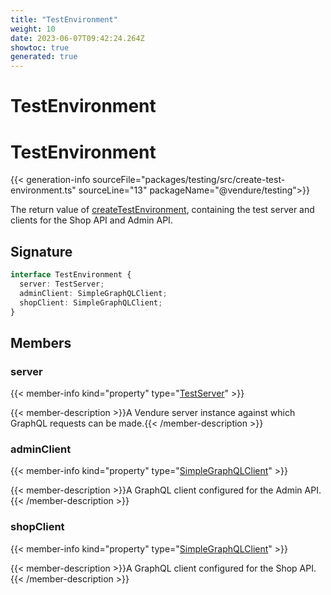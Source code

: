 ```yaml
---
title: "TestEnvironment"
weight: 10
date: 2023-06-07T09:42:24.264Z
showtoc: true
generated: true
---
```

<!-- This file was generated from the Vendure source. Do not modify. Instead, re-run the "docs:build" script -->

# TestEnvironment
<div class="symbol">


# TestEnvironment

{{< generation-info sourceFile="packages/testing/src/create-test-environment.ts" sourceLine="13" packageName="@vendure/testing">}}

The return value of <a href='/typescript-api/testing/create-test-environment#createtestenvironment'>createTestEnvironment</a>, containing the test server
and clients for the Shop API and Admin API.

## Signature

```TypeScript
interface TestEnvironment {
  server: TestServer;
  adminClient: SimpleGraphQLClient;
  shopClient: SimpleGraphQLClient;
}
```
## Members

### server

{{< member-info kind="property" type="<a href='/typescript-api/testing/test-server#testserver'>TestServer</a>"  >}}

{{< member-description >}}A Vendure server instance against which GraphQL requests can be made.{{< /member-description >}}

### adminClient

{{< member-info kind="property" type="<a href='/typescript-api/testing/simple-graph-qlclient#simplegraphqlclient'>SimpleGraphQLClient</a>"  >}}

{{< member-description >}}A GraphQL client configured for the Admin API.{{< /member-description >}}

### shopClient

{{< member-info kind="property" type="<a href='/typescript-api/testing/simple-graph-qlclient#simplegraphqlclient'>SimpleGraphQLClient</a>"  >}}

{{< member-description >}}A GraphQL client configured for the Shop API.{{< /member-description >}}


</div>
